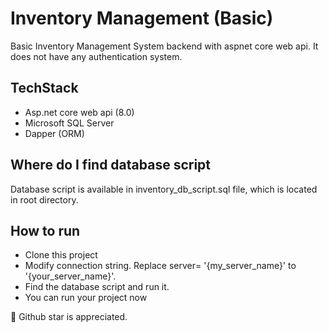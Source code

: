 # Inventory Management (Basic)

Basic Inventory Management System backend with aspnet core web api. It does not have any authentication system.

## TechStack

- Asp.net core web api (8.0)
- Microsoft SQL Server
- Dapper (ORM)

## Where do I find database script

Database script is available in inventory_db_script.sql file, which is located in root directory.

## How to run

- Clone this project
- Modify connection string. Replace server= '{my_server_name}' to '{your_server_name}'.
- Find the database script and run it.
- You can run your project now

🙂 Github star is appreciated.
